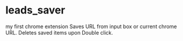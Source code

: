 # leads_saver
my first chrome extension
Saves URL from input box or current chrome URL. 
Deletes saved items upon Double click.
